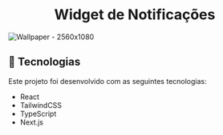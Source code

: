<h1 align="center"> Widget de Notificações </h1>

![Wallpaper - 2560x1080](https://i.ibb.co/qBc25XM/widget-Notifications.png)

## 🚀 Tecnologias

Este projeto foi desenvolvido com as seguintes tecnologias:

- React
- TailwindCSS
- TypeScript
- Next.js
